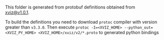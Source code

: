 This folder is generated from protobuf definitions obtained from [xviz@v1.0.1](https://github.com/uber/xviz/tree/v1.0.1/xviz/v2).

To build the definitions you need to download `protoc` compiler with version greater than `v3.3.0`. Then execute `protoc -I=<XVIZ_HOME> --python_out=<XVIZ_PY_HOME> <XVIZ_HOME>/xviz/v2/*.proto` to generated python bindings
